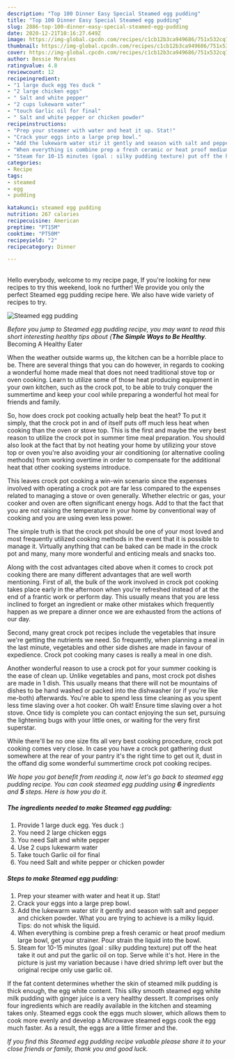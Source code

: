 ```yaml
---
description: "Top 100 Dinner Easy Special Steamed egg pudding"
title: "Top 100 Dinner Easy Special Steamed egg pudding"
slug: 2886-top-100-dinner-easy-special-steamed-egg-pudding
date: 2020-12-21T10:16:27.649Z
image: https://img-global.cpcdn.com/recipes/c1cb12b3ca949686/751x532cq70/steamed-egg-pudding-recipe-main-photo.jpg
thumbnail: https://img-global.cpcdn.com/recipes/c1cb12b3ca949686/751x532cq70/steamed-egg-pudding-recipe-main-photo.jpg
cover: https://img-global.cpcdn.com/recipes/c1cb12b3ca949686/751x532cq70/steamed-egg-pudding-recipe-main-photo.jpg
author: Bessie Morales
ratingvalue: 4.8
reviewcount: 12
recipeingredient:
- "1 large duck egg Yes duck "
- "2 large chicken eggs"
- " Salt and white pepper"
- "2 cups lukewarm water"
- "touch Garlic oil for final"
- " Salt and white pepper or chicken powder"
recipeinstructions:
- "Prep your steamer with water and heat it up. Stat!"
- "Crack your eggs into a large prep bowl."
- "Add the lukewarm water stir it gently and season with salt and pepper and chicken powder. What you are trying to achieve is a milky liquid. Tips: do not whisk the liquid."
- "When everything is combine prep a fresh ceramic or heat proof medium large bowl, get your strainer. Pour strain the liquid into the bowl."
- "Steam for 10-15 minutes (goal : silky pudding texture) put off the heat take it out and put the garlic oil on top. Serve while it&#39;s hot. Here in the picture is just my variation because i have dried shrimp left over but the original recipe only use garlic oil."
categories:
- Recipe
tags:
- steamed
- egg
- pudding

katakunci: steamed egg pudding 
nutrition: 267 calories
recipecuisine: American
preptime: "PT15M"
cooktime: "PT50M"
recipeyield: "2"
recipecategory: Dinner

---
```

<br>
Hello everybody, welcome to my recipe page, If you're looking for new recipes to try this weekend, look no further! We provide you only the perfect Steamed egg pudding recipe here. We also have wide variety of recipes to try.
<br>


![Steamed egg pudding](https://img-global.cpcdn.com/recipes/c1cb12b3ca949686/751x532cq70/steamed-egg-pudding-recipe-main-photo.jpg)

<i>Before you jump to Steamed egg pudding recipe, you may want to read this short interesting healthy tips about {<strong>The Simple Ways to Be Healthy</strong>.</i>
Becoming A Healthy Eater


When the weather outside warms up, the kitchen can be a horrible place to be. There are several things that you can do however, in regards to cooking a wonderful home made meal that does not need traditional stove top or oven cooking. Learn to utilize some of those heat producing equipment in your own kitchen, such as the crock pot, to be able to truly conquer the summertime and keep your cool while preparing a wonderful hot meal for friends and family.

So, how does crock pot cooking actually help beat the heat? To put it simply, that the crock pot in and of itself puts off much less heat when cooking than the oven or stove top. This is the first and maybe the very best reason to utilize the crock pot in summer time meal preparation. You should also look at the fact that by not heating your home by utilizing your stove top or oven you're also avoiding your air conditioning (or alternative cooling methods) from working overtime in order to compensate for the additional heat that other cooking systems introduce.

This leaves crock pot cooking a win-win scenario since the expenses involved with operating a crock pot are far less compared to the expenses related to managing a stove or oven generally. Whether electric or gas, your cooker and oven are often significant energy hogs. Add to that the fact that you are not raising the temperature in your home by conventional way of cooking and you are using even less power.

 The simple truth is that the crock pot should be one of your most loved and most frequently utilized cooking methods in the event that it is possible to manage it.  Virtually anything that can be baked can be made in the crock pot and many, many more wonderful and enticing meals and snacks too.



Along with the cost advantages cited above when it comes to crock pot cooking there are many different advantages that are well worth mentioning. First of all, the bulk of the work involved in crock pot cooking takes place early in the afternoon when you're refreshed instead of at the end of a frantic work or perform day. This usually means that you are less inclined to forget an ingredient or make other mistakes which frequently happen as we prepare a dinner once we are exhausted from the actions of our day.

Second, many great crock pot recipes include the vegetables that insure we're getting the nutrients we need. So frequently, when planning a meal in the last minute, vegetables and other side dishes are made in favour of expedience. Crock pot cooking many cases is really a meal in one dish.

Another wonderful reason to use a crock pot for your summer cooking is the ease of clean up.  Unlike vegetables and pans, most crock pot dishes are made in 1 dish. This usually means that there will not be mountains of dishes to be hand washed or packed into the dishwasher (or if you're like me-both) afterwards. You're able to spend less time cleaning as you spent less time slaving over a hot cooker. Oh wait! Ensure time slaving over a hot stove. Once tidy is complete you can contact enjoying the sun set, pursuing the lightening bugs with your little ones, or waiting for the very first superstar.

While there'll be no one size fits all very best cooking procedure, crock pot cooking comes very close. In case you have a crock pot gathering dust somewhere at the rear of your pantry it's the right time to get out it, dust in the offand dig some wonderful summertime crock pot cooking recipes.


<i>We hope you got benefit from reading it, now let's go back to steamed egg pudding recipe. You can cook steamed egg pudding using <strong>6</strong> ingredients and <strong>5</strong> steps. Here is how you do it.
</i>

##### The ingredients needed to make Steamed egg pudding:

1. Provide 1 large duck egg. Yes duck :)
1. You need 2 large chicken eggs
1. You need  Salt and white pepper
1. Use 2 cups lukewarm water
1. Take touch Garlic oil for final
1. You need  Salt and white pepper or chicken powder


##### Steps to make Steamed egg pudding:

1. Prep your steamer with water and heat it up. Stat!
1. Crack your eggs into a large prep bowl.
1. Add the lukewarm water stir it gently and season with salt and pepper and chicken powder. What you are trying to achieve is a milky liquid. Tips: do not whisk the liquid.
1. When everything is combine prep a fresh ceramic or heat proof medium large bowl, get your strainer. Pour strain the liquid into the bowl.
1. Steam for 10-15 minutes (goal : silky pudding texture) put off the heat take it out and put the garlic oil on top. Serve while it&#39;s hot. Here in the picture is just my variation because i have dried shrimp left over but the original recipe only use garlic oil.


If the fat content determines whether the skin of steamed milk pudding is thick enough, the egg white content. This silky smooth steamed egg white milk pudding with ginger juice is a very healthy dessert. It comprises only four ingredients which are readily available in the kitchen and steaming takes only. Steamed eggs cook the eggs much slower, which allows them to cook more evenly and develop a Microwave steamed eggs cook the egg much faster. As a result, the eggs are a little firmer and the. 

<i>If you find this Steamed egg pudding recipe valuable please share it to your close friends or family, thank you and good luck.</i>
